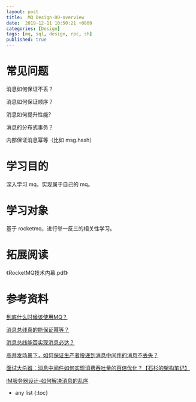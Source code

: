 ```yaml
---
layout: post
title:  MQ Design-00-overview
date:  2019-12-11 10:50:21 +0800
categories: [Design]
tags: [mq, sql, design, rpc, sh]
published: true
---
```


# 常见问题

消息如何保证不丢？

消息如何保证顺序？

消息如何提升性能?

消息的分布式事务？

内部保证消息幂等（比如 msg.hash）

# 学习目的

深入学习 mq，实现属于自己的 mq。

# 学习对象

基于 rocketmq，进行举一反三的相关性学习。

# 拓展阅读

《RocketMQ技术内幕.pdf》

# 参考资料

[到底什么时候该使用MQ？](https://mp.weixin.qq.com/s/Brd-j3IcljcY7BV01r712Q)

[消息总线真的能保证幂等？](https://mp.weixin.qq.com/s/h74d6LtGB5M8VF0oLrXdCA)

[消息总线能否实现消息必达？](https://mp.weixin.qq.com/s/x9IRp4-1N4otIVBEEIE-og)

[高并发场景下，如何保证生产者投递到消息中间件的消息不丢失？](https://mp.weixin.qq.com/s/YVcee7R7SWLqicJtVPLaUw)

[面试大杀器：消息中间件如何实现消费吞吐量的百倍优化？【石杉的架构笔记】](https://mp.weixin.qq.com/s?__biz=MzU0OTk3ODQ3Ng==&mid=2247484372&idx=1&sn=2bfa84b2e26569d60db15a82cb684a56&chksm=fba6ebd7ccd162c13771c5345d45d40658e3815d5ed3104490a19bb4bf20fec6060a690e305b&scene=21#wechat_redirect)

[IM服务器设计-如何解决消息的乱序](https://mp.weixin.qq.com/s/6fMO7ru-sV_eEAPu2UFUYQ)

* any list
{:toc}